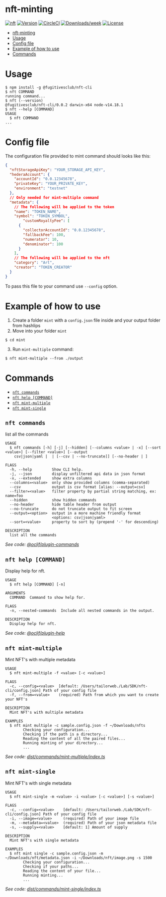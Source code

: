 # nft-minting

[![nft](https://img.shields.io/badge/cli-nft-brightgreen.svg)](https://github.com/Xact-Team/nft-cli)
[![Version](https://img.shields.io/npm/v/@xact-wallet-sdk/nft-cli.svg)](https://www.npmjs.com/package/@xact-wallet-sdk/nft-cli)
[![CircleCI](https://circleci.com/gh/Xact-Team/nft-cli/tree/main.svg?style=shield)](https://circleci.com/gh/Xact-Team/nft-cli/tree/main)
[![Downloads/week](https://img.shields.io/npm/dw/@xact-wallet-sdk/nft-cli.svg)](hhttps://www.npmjs.com/package/@xact-wallet-sdk/nft-cli)
[![License](https://img.shields.io/npm/l/@xact-wallet-sdk/nft-cli.svg)](https://github.com/Xact-Team/nft-cli/blob/main/LICENSE)

<!-- toc -->
* [nft-minting](#nft-minting)
* [Usage](#usage)
* [Config file](#config-file)
* [Example of how to use](#example-of-how-to-use)
* [Commands](#commands)
<!-- tocstop -->
# Usage
<!-- usage -->
```sh-session
$ npm install -g @fugitivesclub/nft-cli
$ nft COMMAND
running command...
$ nft (--version)
@fugitivesclub/nft-cli/0.0.2 darwin-x64 node-v14.18.1
$ nft --help [COMMAND]
USAGE
  $ nft COMMAND
...
```
<!-- usagestop -->

# Config file

The configuration file provided to mint command should looks like this:

```json
{
  "nftStorageApiKey": "YOUR_STORAGE_API_KEY",
  "hederaAccount": {
    "accountId": "0.0.12345678",
    "privateKey": "YOUR_PRIVATE_KEY",
    "environment": "testnet"
  },
  // Only needed for mint-multiple command
  "metadata": {
    // The following will be applied to the token
    "name": "TOKEN_NAME",
    "symbol": "TOKEN_SYMBOL",
        "customRoyaltyFee": [
      {
        "collectorAccountId": "0.0.12345678",
        "fallbackFee": 100,
        "numerator": 10,
        "denominator": 100
      }
    ],
    // The following will be applied to the nft
    "category": "Art",
    "creator": "TOKEN_CREATOR"
  }
}
```

To pass this file to your command use `--config` option.

# Example of how to use

1. Create a folder `mint` with a `config.json` file inside and your output folder from hashlips
2. Move into your folder `mint`
```shell
$ cd mint
```
3. Run `mint-multiple` command:
```shell
$ nft mint-multiple --from ./output
```

# Commands
<!-- commands -->
* [`nft commands`](#nft-commands)
* [`nft help [COMMAND]`](#nft-help-command)
* [`nft mint-multiple`](#nft-mint-multiple)
* [`nft mint-single`](#nft-mint-single)

## `nft commands`

list all the commands

```
USAGE
  $ nft commands [-h] [-j] [--hidden] [--columns <value> | -x] [--sort <value>] [--filter <value>] [--output
    csv|json|yaml |  | [--csv | --no-truncate]] [--no-header | ]

FLAGS
  -h, --help         Show CLI help.
  -j, --json         display unfiltered api data in json format
  -x, --extended     show extra columns
  --columns=<value>  only show provided columns (comma-separated)
  --csv              output is csv format [alias: --output=csv]
  --filter=<value>   filter property by partial string matching, ex: name=foo
  --hidden           show hidden commands
  --no-header        hide table header from output
  --no-truncate      do not truncate output to fit screen
  --output=<option>  output in a more machine friendly format
                     <options: csv|json|yaml>
  --sort=<value>     property to sort by (prepend '-' for descending)

DESCRIPTION
  list all the commands
```

_See code: [@oclif/plugin-commands](https://github.com/oclif/plugin-commands/blob/v2.0.1/src/commands/commands.ts)_

## `nft help [COMMAND]`

Display help for nft.

```
USAGE
  $ nft help [COMMAND] [-n]

ARGUMENTS
  COMMAND  Command to show help for.

FLAGS
  -n, --nested-commands  Include all nested commands in the output.

DESCRIPTION
  Display help for nft.
```

_See code: [@oclif/plugin-help](https://github.com/oclif/plugin-help/blob/v5.1.9/src/commands/help.ts)_

## `nft mint-multiple`

Mint NFT's with multiple metadata

```
USAGE
  $ nft mint-multiple -f <value> [-c <value>]

FLAGS
  -c, --config=<value>  [default: /Users/tailorweb./Lab/SDK/nft-cli/config.json] Path of your config file
  -f, --from=<value>    (required) Path from which you want to create your NFT's

DESCRIPTION
  Mint NFT's with multiple metadata

EXAMPLES
  $ nft mint multiple -c sample.config.json -f ~/Downloads/nfts
        Checking your configuration...
        Checking if the path is a directory...
        Reading the content of all the paired files...
        Running minting of your directory...
        ...
```

_See code: [dist/commands/mint-multiple/index.ts](https://github.com/Fugitives-Club/nft-cli/blob/v0.0.2/dist/commands/mint-multiple/index.ts)_

## `nft mint-single`

Mint NFT's with single metadata

```
USAGE
  $ nft mint-single -m <value> -i <value> [-c <value>] [-s <value>]

FLAGS
  -c, --config=<value>    [default: /Users/tailorweb./Lab/SDK/nft-cli/config.json] Path of your config file
  -i, --image=<value>     (required) Path of your image file
  -m, --metadata=<value>  (required) Path of your json metadata file
  -s, --supply=<value>    [default: 1] Amount of supply

DESCRIPTION
  Mint NFT's with single metadata

EXAMPLES
  $ nft mint single -c sample.config.json -m ~/Downloads/nft/metadata.json -i ~/Downloads/nft/image.png -s 1500
        Checking your configuration...
        Checking if your paths...
        Reading the content of your file...
        Running minting...
        ...
```

_See code: [dist/commands/mint-single/index.ts](https://github.com/Fugitives-Club/nft-cli/blob/v0.0.2/dist/commands/mint-single/index.ts)_
<!-- commandsstop -->
